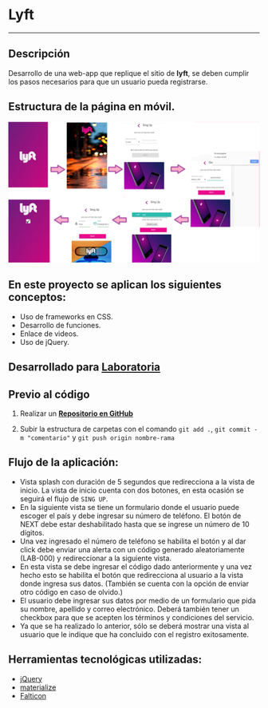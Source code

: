 # Lyft
***
## Descripción
Desarrollo de una web-app que replique el sitio de **lyft**, se deben cumplir los pasos necesarios para que un usuario pueda registrarse.

## Estructura de la página en móvil.
![Lyft estructure](https://github.com/RosyG/Lyft-v2/blob/master/assets/images/lyft-structure.png)

## En este proyecto se aplican los siguientes conceptos:
  - Uso de frameworks en CSS.
  - Desarrollo de funciones.
  - Enlace de videos.
  - Uso de jQuery.

## Desarrollado para [Laboratoria](http://www.laboratoria.la/)

## Previo al código

1. Realizar un [**Repositorio en GitHub**](https://github.com/RosyG/lyft-v3)

2. Subir la estructura de carpetas con el comando `git add .`, `git commit -m "comentario"` y `git push origin nombre-rama`

## Flujo de la aplicación:
  - Vista splash con duración de 5 segundos que redirecciona a la vista de inicio. La vista de inicio cuenta con dos botones, en esta ocasión se seguirá el flujo de `SING UP`.
  - En la siguiente vista se tiene un formulario donde el usuario puede escoger el país y debe ingresar su número de teléfono. El botón de NEXT debe estar deshabilitado hasta que se ingrese un número de 10 dígitos.
  - Una vez ingresado el número de teléfono se habilita el botón y al dar click debe enviar una alerta con un código generado aleatoriamente (LAB-000) y redireccionar a la siguiente vista.
  - En esta vista se debe ingresar el código dado anteriormente y una vez hecho esto se habilita el botón que redirecciona al usuario a la vista donde ingresa sus datos. (También se cuenta con la opción de enviar otro código en caso de olvido.)
  - El usuario debe ingresar sus datos por medio de un formulario que pida su nombre, apellido y correo electrónico. Deberá también tener un checkbox para que se acepten los términos y condiciones del servicio.
  - Ya que se ha realizado lo anterior, sólo se deberá mostrar una vista al usuario que le indique que ha concluido con el registro exitosamente.


## Herramientas tecnológicas utilizadas:

* [jQuery](http://jquery.com/download/)
* [materialize](http://materializecss.com/)
* [Falticon](https://www.flaticon.es/categorias/mapas-y-banderas)
